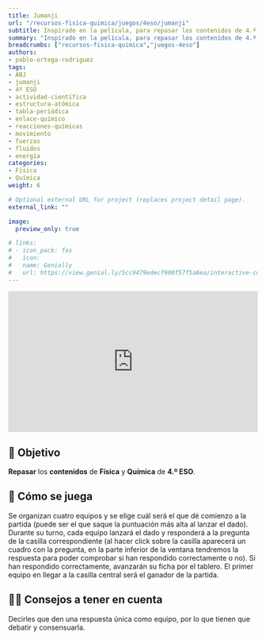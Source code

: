 ```yaml
---
title: Jumanji
url: "/recursos-fisica-quimica/juegos/4eso/jumanji"
subtitle: Inspirado en la película, para repasar los contenidos de 4.º ESO de una manera *salvaje*
summary: "Inspirado en la película, para repasar los contenidos de 4.º ESO de una manera *salvaje*."
breadcrumbs: ["recursos-fisica-quimica","juegos-4eso"]
authors:
- pablo-ortega-rodriguez
tags:
- ABJ
- jumanji
- 4º ESO
- actividad-científica
- estructura-atómica
- tabla-periódica
- enlace-químico
- reacciones-químicas
- movimiento
- fuerzas
- fluidos
- energía
categories:
- Física
- Química
weight: 6

# Optional external URL for project (replaces project detail page).
external_link: ""

image:
  preview_only: true

# links:
# - icon_pack: fas
#   icon:
#   name: Genially
#   url: https://view.genial.ly/5cc9479edecf900f57f5a6ea/interactive-content-jumanji-fisica-y-quimica
---
```


<div style="width: 100%;"><div style="position: relative; padding-bottom: 56.25%; padding-top: 0; height: 0;"><iframe frameborder="0" width="2133.3333333333335px" height="1200px" style="position: absolute; top: 0; left: 0; width: 100%; height: 100%;" src="https://view.genial.ly/5cc9479edecf900f57f5a6ea" type="text/html" allowscriptaccess="always" allowfullscreen="true" scrolling="yes" allownetworking="all"></iframe> </div> </div>

## 🎯 Objetivo

**Repasar** los **contenidos** de **Física** y **Química** de **4.º ESO**.

## 🎲 Cómo se juega

Se organizan cuatro equipos y se elige cuál será el que dé comienzo a la partida (puede ser el que saque la puntuación más alta al lanzar el dado). Durante su turno, cada equipo lanzará el dado y responderá a la pregunta de la casilla correspondiente (al hacer click sobre la casilla aparecerá un cuadro con la pregunta, en la parte inferior de la ventana tendremos la respuesta para poder comprobar si han respondido correctamente o no). Si han respondido correctamente, avanzarán su ficha por el tablero. El primer equipo en llegar a la casilla central será el ganador de la partida.

## 🧑‍🏫 Consejos a tener en cuenta

Decirles que den una respuesta única como equipo, por lo que tienen que debatir y consensuarla.